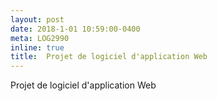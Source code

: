 ```yaml
---
layout: post
date: 2018-1-01 10:59:00-0400
meta: LOG2990
inline: true
title:  Projet de logiciel d'application Web
---
```


Projet de logiciel d'application Web